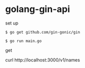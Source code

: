 # golang-gin-api


set up

```
$ go get github.com/gin-gonic/gin

$ go run main.go
```


get

curl http://localhost:3000/v1/names

